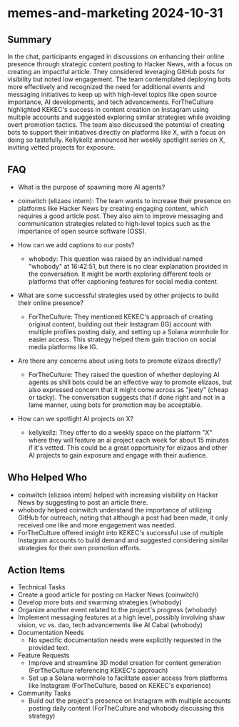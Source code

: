# memes-and-marketing 2024-10-31

## Summary

In the chat, participants engaged in discussions on enhancing their online presence through strategic content posting to Hacker News, with a focus on creating an impactful article. They considered leveraging GitHub posts for visibility but noted low engagement. The team contemplated deploying bots more effectively and recognized the need for additional events and messaging initiatives to keep up with high-level topics like open source importance, AI developments, and tech advancements. ForTheCulture highlighted KEKEC's success in content creation on Instagram using multiple accounts and suggested exploring similar strategies while avoiding overt promotion tactics. The team also discussed the potential of creating bots to support their initiatives directly on platforms like X, with a focus on doing so tastefully. Kellykellz announced her weekly spotlight series on X, inviting vetted projects for exposure.

## FAQ

- What is the purpose of spawning more AI agents?
- coinwitch (elizaos intern): The team wants to increase their presence on platforms like Hacker News by creating engaging content, which requires a good article post. They also aim to improve messaging and communication strategies related to high-level topics such as the importance of open source software (OSS).

- How can we add captions to our posts?

    - whobody: This question was raised by an individual named "whobody" at 16:42:51, but there is no clear explanation provided in the conversation. It might be worth exploring different tools or platforms that offer captioning features for social media content.

- What are some successful strategies used by other projects to build their online presence?

    - ForTheCulture: They mentioned KEKEC's approach of creating original content, building out their Instagram (IG) account with multiple profiles posting daily, and setting up a Solana wormhole for easier access. This strategy helped them gain traction on social media platforms like IG.

- Are there any concerns about using bots to promote elizaos directly?

    - ForTheCulture: They raised the question of whether deploying AI agents as shill bots could be an effective way to promote elizaos, but also expressed concern that it might come across as "jeety" (cheap or tacky). The conversation suggests that if done right and not in a lame manner, using bots for promotion may be acceptable.

- How can we spotlight AI projects on X?
    - kellykellz: They offer to do a weekly space on the platform "X" where they will feature an ai project each week for about 15 minutes if it's vetted. This could be a great opportunity for elizaos and other AI projects to gain exposure and engage with their audience.

## Who Helped Who

- coinwitch (elizaos intern) helped with increasing visibility on Hacker News by suggesting to post an article there.
- whobody helped coinwitch understand the importance of utilizing GitHub for outreach, noting that although a post had been made, it only received one like and more engagement was needed.
- ForTheCulture offered insight into KEKEC's successful use of multiple Instagram accounts to build demand and suggested considering similar strategies for their own promotion efforts.

## Action Items

- Technical Tasks
- Create a good article for posting on Hacker News (coinwitch)
- Develop more bots and swarming strategies (whobody)
- Organize another event related to the project's progress (whobody)
- Implement messaging features at a high level, possibly involving shaw vision, vc vs. dao, tech advancements like AI Cabal (whobody)
- Documentation Needs
    - No specific documentation needs were explicitly requested in the provided text.
- Feature Requests
    - Improve and streamline 3D model creation for content generation (ForTheCulture referencing KEKEC's approach)
    - Set up a Solana wormhole to facilitate easier access from platforms like Instagram (ForTheCulture, based on KEKEC's experience)
- Community Tasks
    - Build out the project's presence on Instagram with multiple accounts posting daily content (ForTheCulture and whobody discussing this strategy)
